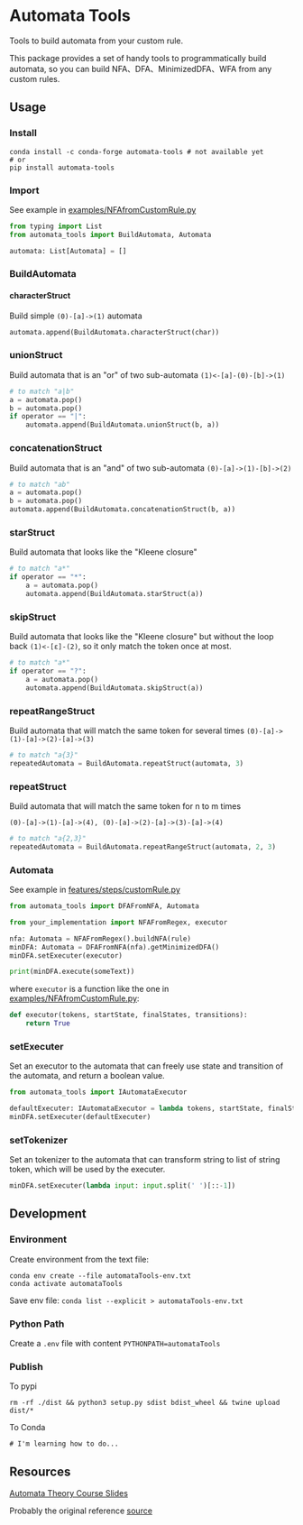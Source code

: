 # Automata Tools

Tools to build automata from your custom rule.

This package provides a set of handy tools to programmatically build automata, so you can build NFA、DFA、MinimizedDFA、WFA from any custom rules.

## Usage

### Install

```shell
conda install -c conda-forge automata-tools # not available yet
# or
pip install automata-tools
```

### Import

See example in [examples/NFAfromCustomRule.py](examples/NFAfromCustomRule.py)

```python
from typing import List
from automata_tools import BuildAutomata, Automata

automata: List[Automata] = []
```

### BuildAutomata

#### characterStruct

Build simple `(0)-[a]->(1)` automata

```python
automata.append(BuildAutomata.characterStruct(char))
```

### unionStruct

Build automata that is an "or" of two sub-automata `(1)<-[a]-(0)-[b]->(1)`

```python
# to match "a|b"
a = automata.pop()
b = automata.pop()
if operator == "|":
    automata.append(BuildAutomata.unionStruct(b, a))
```

### concatenationStruct

Build automata that is an "and" of two sub-automata `(0)-[a]->(1)-[b]->(2)`

```python
# to match "ab"
a = automata.pop()
b = automata.pop()
automata.append(BuildAutomata.concatenationStruct(b, a))
```

### starStruct

Build automata that looks like the "Kleene closure"

```python
# to match "a*"
if operator == "*":
    a = automata.pop()
    automata.append(BuildAutomata.starStruct(a))
```

### skipStruct

Build automata that looks like the "Kleene closure" but without the loop back `(1)<-[ε]-(2)`, so it only match the token once at most.

```python
# to match "a*"
if operator == "?":
    a = automata.pop()
    automata.append(BuildAutomata.skipStruct(a))
```

### repeatRangeStruct

Build automata that will match the same token for several times `(0)-[a]->(1)-[a]->(2)-[a]->(3)`

```python
# to match "a{3}"
repeatedAutomata = BuildAutomata.repeatStruct(automata, 3)
```

### repeatStruct

Build automata that will match the same token for n to m times

`(0)-[a]->(1)-[a]->(4), (0)-[a]->(2)-[a]->(3)-[a]->(4)`

```python
# to match "a{2,3}"
repeatedAutomata = BuildAutomata.repeatRangeStruct(automata, 2, 3)
```

### Automata

See example in [features/steps/customRule.py](features/steps/customRule.py)

```python
from automata_tools import DFAFromNFA, Automata

from your_implementation import NFAFromRegex, executor

nfa: Automata = NFAFromRegex().buildNFA(rule)
minDFA: Automata = DFAFromNFA(nfa).getMinimizedDFA()
minDFA.setExecuter(executor)

print(minDFA.execute(someText))
```

where `executor` is a function like the one in [examples/NFAfromCustomRule.py](examples/NFAfromCustomRule.py):

```python
def executor(tokens, startState, finalStates, transitions):
    return True
```

### setExecuter

Set an executor to the automata that can freely use state and transition of the automata, and return a boolean value.

```python
from automata_tools import IAutomataExecutor

defaultExecuter: IAutomataExecutor = lambda tokens, startState, finalStates, transitions: True
minDFA.setExecuter(defaultExecuter)
```

### setTokenizer

Set an tokenizer to the automata that can transform string to list of string token, which will be used by the executer.

```python
minDFA.setExecuter(lambda input: input.split(' ')[::-1])
```

## Development

### Environment

Create environment from the text file:

```shell
conda env create --file automataTools-env.txt
conda activate automataTools
```

Save env file: `conda list --explicit > automataTools-env.txt`

### Python Path

Create a `.env` file with content `PYTHONPATH=automataTools`

### Publish

To pypi

```shell
rm -rf ./dist && python3 setup.py sdist bdist_wheel && twine upload dist/*
```

To Conda

```shell
# I'm learning how to do...
```

## Resources

[Automata Theory Course Slides](http://www.cs.may.ie/staff/jpower/Courses/Previous/parsing/node5.html)

Probably the original reference [source](https://github.com/sdht0/automata-from-regex)
